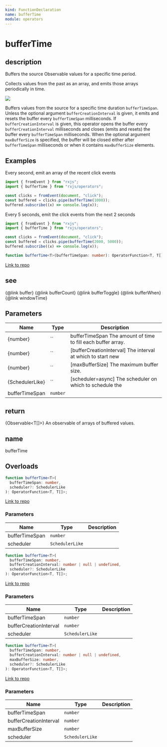 ```yaml
---
kind: FunctionDeclaration
name: bufferTime
module: operators
---
```


# bufferTime

## description

Buffers the source Observable values for a specific time period.

<span class="informal">Collects values from the past as an array, and emits
those arrays periodically in time.</span>

![](bufferTime.png)

Buffers values from the source for a specific time duration `bufferTimeSpan`.
Unless the optional argument `bufferCreationInterval` is given, it emits and
resets the buffer every `bufferTimeSpan` milliseconds. If
`bufferCreationInterval` is given, this operator opens the buffer every
`bufferCreationInterval` milliseconds and closes (emits and resets) the
buffer every `bufferTimeSpan` milliseconds. When the optional argument
`maxBufferSize` is specified, the buffer will be closed either after
`bufferTimeSpan` milliseconds or when it contains `maxBufferSize` elements.

## Examples

Every second, emit an array of the recent click events

```ts
import { fromEvent } from "rxjs";
import { bufferTime } from "rxjs/operators";

const clicks = fromEvent(document, "click");
const buffered = clicks.pipe(bufferTime(1000));
buffered.subscribe((x) => console.log(x));
```

Every 5 seconds, emit the click events from the next 2 seconds

```ts
import { fromEvent } from "rxjs";
import { bufferTime } from "rxjs/operators";

const clicks = fromEvent(document, "click");
const buffered = clicks.pipe(bufferTime(2000, 5000));
buffered.subscribe((x) => console.log(x));
```

```ts
function bufferTime<T>(bufferTimeSpan: number): OperatorFunction<T, T[]>;
```

[Link to repo](https://github.com/ReactiveX/rxjs/blob/master/src/internal/operators/bufferTime.ts#L72-L94)

## see

{@link buffer}
{@link bufferCount}
{@link bufferToggle}
{@link bufferWhen}
{@link windowTime}

## Parameters

| Name            | Type     | Description                                                  |
| --------------- | -------- | ------------------------------------------------------------ |
| {number}        | ``       | bufferTimeSpan The amount of time to fill each buffer array. |
| {number}        | ``       | [bufferCreationInterval] The interval at which to start new  |
| {number}        | ``       | [maxBufferSize] The maximum buffer size.                     |
| {SchedulerLike} | ``       | [scheduler=async] The scheduler on which to schedule the     |
| bufferTimeSpan  | `number` |                                                              |

## return

{Observable<T[]>} An observable of arrays of buffered values.

## name

bufferTime

## Overloads

```ts
function bufferTime<T>(
  bufferTimeSpan: number,
  scheduler?: SchedulerLike
): OperatorFunction<T, T[]>;
```

[Link to repo](https://github.com/ReactiveX/rxjs/blob/master/src/internal/operators/bufferTime.ts#L11-L11)

### Parameters

| Name           | Type            | Description |
| -------------- | --------------- | ----------- |
| bufferTimeSpan | `number`        |             |
| scheduler      | `SchedulerLike` |             |

```ts
function bufferTime<T>(
  bufferTimeSpan: number,
  bufferCreationInterval: number | null | undefined,
  scheduler?: SchedulerLike
): OperatorFunction<T, T[]>;
```

[Link to repo](https://github.com/ReactiveX/rxjs/blob/master/src/internal/operators/bufferTime.ts#L12-L12)

### Parameters

| Name                   | Type            | Description |
| ---------------------- | --------------- | ----------- |
| bufferTimeSpan         | `number`        |             |
| bufferCreationInterval | `number`        |             |
| scheduler              | `SchedulerLike` |             |

```ts
function bufferTime<T>(
  bufferTimeSpan: number,
  bufferCreationInterval: number | null | undefined,
  maxBufferSize: number,
  scheduler?: SchedulerLike
): OperatorFunction<T, T[]>;
```

[Link to repo](https://github.com/ReactiveX/rxjs/blob/master/src/internal/operators/bufferTime.ts#L13-L13)

### Parameters

| Name                   | Type            | Description |
| ---------------------- | --------------- | ----------- |
| bufferTimeSpan         | `number`        |             |
| bufferCreationInterval | `number`        |             |
| maxBufferSize          | `number`        |             |
| scheduler              | `SchedulerLike` |             |
